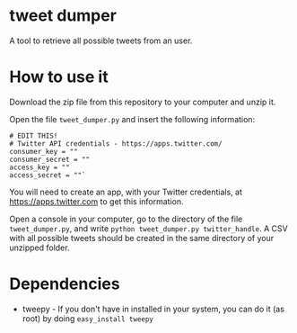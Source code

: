 # tweet dumper
A tool to retrieve all possible tweets from an user. 

# How to use it
Download the zip file from this repository to your computer and unzip it. 

Open the file `tweet_dumper.py` and insert the following information:

```
# EDIT THIS!
# Twitter API credentials - https://apps.twitter.com/
consumer_key = ""
consumer_secret = ""
access_key = ""
access_secret = ""`
```

You will need to create an app, with your Twitter credentials, at https://apps.twitter.com to get this information.

Open a console in your computer, go to the directory of the file `tweet_dumper.py`, and write `python tweet_dumper.py twitter_handle`.
A CSV with all possible tweets should be created in the same directory of your unzipped folder.

# Dependencies 
* tweepy - If you don't have in installed in your system, you can do it (as root) by doing `easy_install tweepy`
